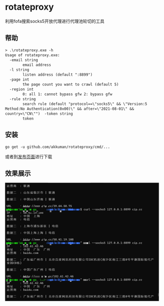 # rotateproxy

利用fofa搜索socks5开放代理进行代理池轮切的工具

## 帮助

```shell
> .\rotateproxy.exe -h
Usage of rotateproxy.exe:
  -email string
        email address
  -l string
        listen address (default ":8899")
  -page int
        the page count you want to crawl (default 5)
  -region int
        0: all 1: cannot bypass gfw 2: bypass gfw
  -rule string
        search rule (default "protocol==\"socks5\" && \"Version:5 Method:No Authentication(0x00)\" && after=\"2021-08-01\" && country=\"CN\"")  -token string
        token
```

## 安装

```shell
go get -u github.com/akkuman/rotateproxy/cmd/...
```

或者到[发布页面](https://github.com/akkuman/rotateproxy/releases/latest)进行下载

## 效果展示

![](./pics/curl-run.jpg)